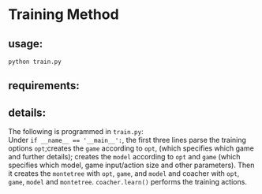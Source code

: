 # Training Method

## usage:
`python train.py`

## requirements:

## details:

The following is programmed in `train.py`:  
Under `if __name__ == '__main__':`, the first three lines parse the training options `opt`;creates the `game` according to `opt`, (which specifies which game and further details); creates the `model` according to `opt` and `game` (which specifies which model, game input/action size and other parameters).
Then it creates the `montetree` with `opt`, `game`, and `model` and coacher with `opt`, `game`, `model` and `montetree`. `coacher.learn()` performs the training actions.

